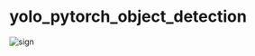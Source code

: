 # yolo_pytorch_object_detection

![sign](https://user-images.githubusercontent.com/8023150/137642959-7d927bd7-dd46-4253-b10b-a6e9d1fc59be.png)
